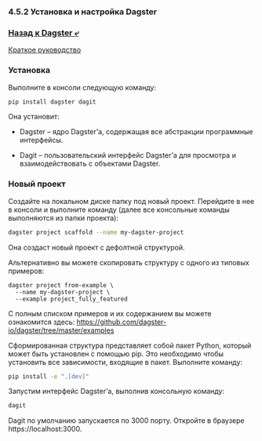 ### 4.5.2 Установка и настройка Dagster

### [Назад к Dagster ⤶](/DE-101/Module4/data/dagster.md)

[Краткое руководство](https://docs.dagster.io/getting-started/quickstart)

### Установка
Выполните в консоли следующую команду:

```bash
pip install dagster dagit
```

Она установит:

- Dagster – ядро Dagster’а, содержащая все абстракции программные интерфейсы.

- Dagit – пользовательский интерфейс Dagster’а для просмотра и взаимодействовать с объектами Dagster.

### Новый проект
Создайте на локальном диске папку под новый проект. Перейдите в нее в консоли и выполните команду (далее все консольные команды выполняются из папки проекта):

```bash
dagster project scaffold --name my-dagster-project
```

Она создаст новый проект с дефолтной структурой.

Альтернативно вы можете скопировать структуру с одного из типовых примеров:

```
dagster project from-example \
  --name my-dagster-project \
  --example project_fully_featured
```  
  
С полным списком примеров и их содержанием вы можете ознакомится здесь: 
https://github.com/dagster-io/dagster/tree/master/examples

Сформированная структура представляет собой пакет Python, который может быть установлен с помощью pip. 
Это необходимо чтобы установить все зависимости, входящие в пакет. Выполните команду:

```bash
pip install -e ".[dev]"
```

Запустим интерфейс Dagster’а, выполнив консольную команду:

```bash
dagit
```

Dagit по умолчанию запускается по 3000 порту. Откройте в браузере https://localhost:3000.